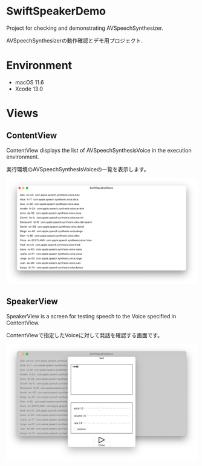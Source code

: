 # SwiftSpeakerDemo

Project for checking and demonstrating AVSpeechSynthesizer.

AVSpeechSynthesizerの動作確認とデモ用プロジェクト.

# Environment

- macOS 11.6
- Xcode 13.0

# Views

## ContentView

ContentView displays the list of AVSpeechSynthesisVoice in the execution environment.

実行環境のAVSpeechSynthesisVoiceの一覧を表示します。

![images/voice-list.png](images/voice-list.png)

## SpeakerView

SpeakerView is a screen for testing speech to the Voice specified in ContentView.

ContentViewで指定したVoiceに対して発話を確認する画面です。

![images/speaker-view.png](images/speaker-view.png)
